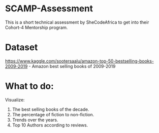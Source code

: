 # SCAMP-Assessment
This is a short technical assessment by SheCodeAfrica to get into their Cohort-4 Mentorship program.
# Dataset
 https://www.kaggle.com/sootersaalu/amazon-top-50-bestselling-books-2009-2019 - Amazon best selling books of 2009-2019
 # What to do:
 Visualize:
1. The best selling books of the decade.
2. The percentage of fiction to non-fiction.
3. Trends over the years.
4. Top 10 Authors according to reviews.
